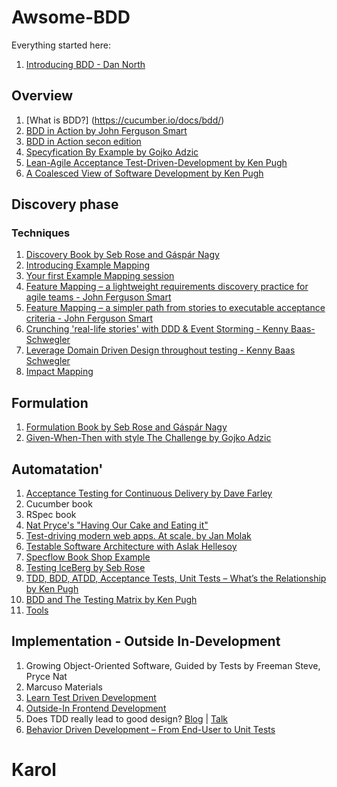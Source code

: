 
# Awsome-BDD

Everything started here:
1. [Introducing BDD - Dan North](https://dannorth.net/introducing-bdd/)

## Overview
1. [What is BDD?] (https://cucumber.io/docs/bdd/)
2. [BDD in Action by John Ferguson Smart](https://www.manning.com/books/bdd-in-action)
3. [BDD in Action secon edition](https://www.manning.com/books/bdd-in-action-second-edition)
5. [Specyfication By Example by Gojko Adzic](https://www.manning.com/books/specification-by-example)
6. [Lean-Agile Acceptance Test-Driven-Development by Ken Pugh](https://www.amazon.com/Lean-Agile-Acceptance-Test-Driven-Development-Collaboration-ebook-dp-B004JN0DEC/dp/B004JN0DEC/ref=mt_other?_encoding=UTF8&me=&qid=) 
7. [A Coalesced View of Software Development by Ken Pugh](https://kenpugh.com/blog/a-coalesced-view-of-software-development/)


## Discovery phase
### Techniques

1. [Discovery Book by Seb Rose and Gáspár Nagy](https://leanpub.com/bddbooks-discovery)
2. [Introducing Example Mapping](https://cucumber.io/blog/bdd/example-mapping-introduction/)
3. [Your first Example Mapping session](https://medium.com/@tooky/your-first-example-mapping-session-a1800bf15cef)
4. [Feature Mapping – a lightweight requirements discovery practice for agile teams - John Ferguson Smart](https://johnfergusonsmart.com/feature-mapping-a-lightweight-requirements-discovery-practice-for-agile-teams/)
5. [Feature Mapping – a simpler path from stories to executable acceptance criteria - John Ferguson Smart](https://johnfergusonsmart.com/feature-mapping-a-simpler-path-from-stories-to-executable-acceptance-criteria/)
6. [Crunching 'real-life stories' with DDD & Event Storming - Kenny Baas-Schwegler](https://www.youtube.com/watch?v=WvkBKvMnyuc)
7. [Leverage Domain Driven Design throughout testing - Kenny Baas Schwegler](https://www.youtube.com/watch?v=3UpB1G6u5ak)
8. [Impact Mapping](https://www.impactmapping.org/)

## Formulation
1. [Formulation Book by Seb Rose and Gáspár Nagy](https://leanpub.com/bddbooks-formulation)
2. [Given-When-Then with style The Challenge by Gojko Adzic](https://specflow.org/learn/given-when-then-with-style/)

## Automatation'
1. [Acceptance Testing for Continuous Delivery by Dave Farley](https://www.youtube.com/watch?v=Rmz3xobXyV4)
2. Cucumber book
3. RSpec book
4. [Nat Pryce's "Having Our Cake and Eating it"](https://youtu.be/Fk4rCn4YLLU)
5. [Test-driving modern web apps. At scale. by Jan Molak](https://youtu.be/5khpkaBPdcQ)
6. [Testable Software Architecture with Aslak Hellesoy](https://skillsmatter.com/skillscasts/9971-testable-software-architecture-with-aslak-hellesoy)
7. [Specflow Book Shop Example](https://github.com/SpecFlowOSS/SpecFlow-Examples/tree/master/ASP.NET-MVC/BookShop)
8. [Testing IceBerg by Seb Rose](http://claysnow.co.uk/the-testing-iceberg/)
9. [TDD, BDD, ATDD, Acceptance Tests, Unit Tests – What’s the Relationship by Ken Pugh](https://specflow.org/bdd/tdd-bdd-atdd-relationship/)
10. [BDD and The Testing Matrix by Ken Pugh](https://specflow.org/bdd/testing-matrix/)
11. [Tools](https://cucumber.io/blog/bdd/the-ultimate-guide-to-bdd-test-automation-framework/)

## Implementation - Outside In-Development
1. Growing Object-Oriented Software, Guided by Tests by Freeman Steve, Pryce Nat 
2. Marcuso Materials
3. [Learn Test Driven Development](https://leanpub.com/tddbook-en)
4. [Outside-In Frontend Development](https://outsidein.dev)
5. Does TDD really lead to good design? [Blog](https://www.codurance.com/publications/2015/05/12/does-tdd-lead-to-good-design) | [Talk](https://youtu.be/KyFVA4Spcgg)
6. [Behavior Driven Development – From End-User to Unit Tests](https://specflow.org/bdd/end-user-unit-tests/)

# Karol
